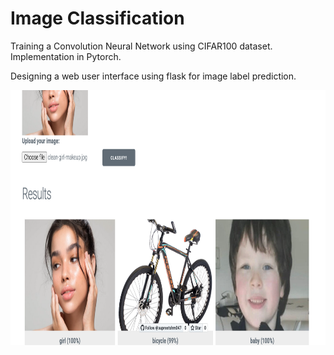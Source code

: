 # Image Classification 
Training a Convolution Neural Network using CIFAR100 dataset. Implementation in Pytorch.

Designing a web user interface using flask for image label prediction.

<img src="https://github.com/supreetshm947/ImageClassificationPytorch/blob/main/screen.png" width="798" height="408" />
